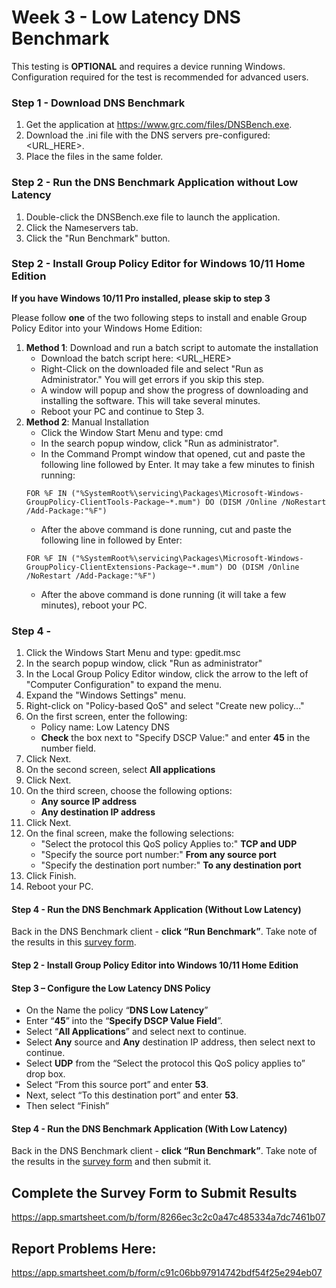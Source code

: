 # Week 3 - Low Latency DNS Benchmark

This testing is **OPTIONAL** and requires a device running Windows.  Configuration required for the test is recommended for advanced users.

### Step 1 - Download DNS Benchmark 
1. Get the application at https://www.grc.com/files/DNSBench.exe.
1. Download the .ini file with the DNS servers pre-configured: <URL_HERE>.
1. Place the files in the same folder.

### Step 2 - Run the DNS Benchmark Application without Low Latency
1. Double-click the DNSBench.exe file to launch the application.
2. Click the Nameservers tab.
3. Click the "Run Benchmark" button.


 
### Step 2 - Install Group Policy Editor for Windows 10/11 Home Edition
**If you have Windows 10/11 Pro installed, please skip to step 3**

Please follow **one** of the two following steps to install and enable Group Policy Editor into your Windows Home Edition:
1. **Method 1**: Download and run a batch script to automate the installation
   * Download the batch script here: <URL_HERE>
   * Right-Click on the downloaded file and select "Run as Administrator." You will get errors if you skip this step.
   * A window will popup and show the progress of downloading and installing the software. This will take several minutes.
   * Reboot your PC and continue to Step 3.
1. **Method 2**: Manual Installation
   * Click the Window Start Menu and type: cmd
   * In the search popup window, click "Run as administrator".
   * In the Command Prompt window that opened, cut and paste the following line followed by Enter. It may take a few minutes to finish running:
   ```
   FOR %F IN ("%SystemRoot%\servicing\Packages\Microsoft-Windows-GroupPolicy-ClientTools-Package~*.mum") DO (DISM /Online /NoRestart /Add-Package:"%F")
   ```
   * After the above command is done running, cut and paste the following line in followed by Enter:
   ```
   FOR %F IN ("%SystemRoot%\servicing\Packages\Microsoft-Windows-GroupPolicy-ClientExtensions-Package~*.mum") DO (DISM /Online /NoRestart /Add-Package:"%F")
   ```
   * After the above command is done running (it will take a few minutes), reboot your PC.


### Step 4 - 
1. Click the Windows Start Menu and type: gpedit.msc
2. In the search popup window, click "Run as administrator"
3. In the Local Group Policy Editor window, click the arrow to the left of "Computer Configuration" to expand the menu.
4. Expand the "Windows Settings" menu.
5. Right-click on "Policy-based QoS" and select "Create new policy..."
6. On the first screen, enter the following:
   * Policy name: Low Latency DNS
   * **Check** the box next to "Specify DSCP Value:" and enter **45** in the number field.
7. Click Next.
8. On the second screen, select **All applications**
9. Click Next.
10. On the third screen, choose the following options:
    * **Any source IP address**
    * **Any destination IP address**
11. Click Next.
12. On the final screen, make the following selections:
    * "Select the protocol this QoS policy Applies to:" **TCP and UDP**
    * "Specify the source port number:" **From any source port**
    * "Specify the destination port number:" **To any destination port**
13. Click Finish.
14. Reboot your PC.
 
#### Step 4 - Run the DNS Benchmark Application (Without Low Latency)
Back in the DNS Benchmark client - **click “Run Benchmark”**. Take note of the results in this [survey form](https://app.smartsheet.com/b/form/8266ec3c2c0a47c485334a7dc7461b07).

#### Step 2 - Install Group Policy Editor into Windows 10/11 Home Edition

 
#### Step 3 – Configure the Low Latency DNS Policy
- On  the Name the policy “**DNS Low Latency**”
- Enter “**45**” into the “**Specify DSCP Value Field**”.
- Select “**All Applications**” and select next to continue.
- Select **Any** source and **Any** destination IP address, then select next to continue. 
- Select **UDP** from the “Select the protocol this QoS policy applies to” drop box.
- Select “From this source port” and enter **53**.
- Next, select “To this destination port” and enter **53**.
- Then select “Finish” 

#### Step 4 - Run the DNS Benchmark Application (With Low Latency)
Back in the DNS Benchmark client - **click “Run Benchmark”**. Take note of the results in the [survey form](https://app.smartsheet.com/b/form/8266ec3c2c0a47c485334a7dc7461b07) and then submit it.

## Complete the Survey Form to Submit Results
https://app.smartsheet.com/b/form/8266ec3c2c0a47c485334a7dc7461b07

## Report Problems Here: 
https://app.smartsheet.com/b/form/c91c06bb97914742bdf54f25e294eb07
